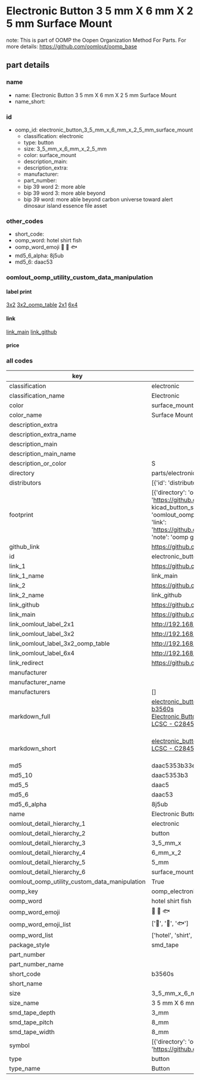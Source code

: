 # Electronic Button 3 5 mm X 6 mm X 2 5 mm Surface Mount  

note: This is part of OOMP the Oopen Organization Method For Parts. For more details: https://github.com/oomlout/oomp_base

##  part details
  







### name
* name: Electronic Button 3 5 mm X 6 mm X 2 5 mm Surface Mount
* name_short: 
### id
* oomp_id: electronic_button_3_5_mm_x_6_mm_x_2_5_mm_surface_mount
  * classification: electronic
  * type: button
  * size: 3_5_mm_x_6_mm_x_2_5_mm
  * color: surface_mount
  * description_main: 
  * description_extra: 
  * manufacturer: 
  * part_number: 
  * bip 39 word 2: more able
  * bip 39 word 3: more able beyond
  * bip 39 word: more able beyond carbon universe toward alert dinosaur island essence file asset

### other_codes
* short_code: 
* oomp_word: hotel shirt fish
* oomp_word_emoji :hotel: :shirt: :fish:
* md5_6_alpha: 8j5ub
* md5_6: daac53






### oomlout_oomp_utility_custom_data_manipulation
#### label print
[3x2](http://192.168.1.245:1112/?label=oomp%208j5ub)
[3x2_oomp_table](http://192.168.1.108:1112/?label=oomp%208j5ub)
[2x1](http://192.168.1.242:1112/?label=oomp%208j5ub)
[6x4](http://192.168.1.55:1112/?label=oomp%208j5ub)    

#### link

[link_main](https://github.com/oomlout/oomlout_oomp_version_1_messy/tree/main/parts/electronic_button_3_5_mm_x_6_mm_x_2_5_mm_surface_mount) [link_github](https://github.com/oomlout/oomlout_oomp_version_1_messy/tree/main/parts/electronic_button_3_5_mm_x_6_mm_x_2_5_mm_surface_mount)                             

#### price







### all codes 
| key | value |  
| --- | --- |  
| classification | electronic |  
| classification_name | Electronic |  
| color | surface_mount |  
| color_name | Surface Mount |  
| description_extra |  |  
| description_extra_name |  |  
| description_main |  |  
| description_main_name |  |  
| description_or_color | S  |  
| directory | parts/electronic_button_3_5_mm_x_6_mm_x_2_5_mm_surface_mount |  
| distributors | [{'id': 'distributor_lcsc', 'link': 'https://lcsc.com/product-detail/C2845294.html', 'name': 'LCSC', 'part_number': 'C2845294'}] |  
| footprint | [{'directory': 'oomlout_oomp_footprint_bot/footprints/kicad_button_switch_smd_sw_tactile_spst_no_straight_ck_pts636sx25smtrlfs//working/working.kicad_mod', 'index': 0, 'link': 'https://github.com/oomlout/oomlout_oomp_footprint_bot/tree/main/foootprntss/kicad_button_switch_smd_sw_tactile_spst_no_straight_ck_pts636sx25smtrlfs', 'note': 'source footprint kicad_button_switch_smd_sw_tactile_spst_no_straight_ck_pts636sx25smtrlfs', 'oomp_key': 'oomp_kicad_button_switch_smd_sw_tactile_spst_no_straight_ck_pts636sx25smtrlfs'}, {'directory': 'oomlout_oomp_footprint_bot/footprints/oomlout_oomlout_oomp_part_footprints_b3560s_electronic_button_3_5_mm_x_6_mm_x_2_5_mm_surface_mount//working/working.kicad_mod', 'index': 1, 'link': 'https://github.com/oomlout/oomlout_oomp_footprint_bot/tree/main/foootprntss/oomlout_oomlout_oomp_part_footprints_b3560s_electronic_button_3_5_mm_x_6_mm_x_2_5_mm_surface_mount', 'note': 'oomp generated footprint', 'oomp_key': 'oomp_oomlout_oomlout_oomp_part_footprints_b3560s_electronic_button_3_5_mm_x_6_mm_x_2_5_mm_surface_mount'}] |  
| github_link | https://github.com/oomlout/oomlout_oomp_part_src/tree/main/parts/electronic_button_3_5_mm_x_6_mm_x_2_5_mm_surface_mount |  
| id | electronic_button_3_5_mm_x_6_mm_x_2_5_mm_surface_mount |  
| link_1 | https://github.com/oomlout/oomlout_oomp_version_1_messy/tree/main/parts/electronic_button_3_5_mm_x_6_mm_x_2_5_mm_surface_mount |  
| link_1_name | link_main |  
| link_2 | https://github.com/oomlout/oomlout_oomp_version_1_messy/tree/main/parts/electronic_button_3_5_mm_x_6_mm_x_2_5_mm_surface_mount |  
| link_2_name | link_github |  
| link_github | https://github.com/oomlout/oomlout_oomp_version_1_messy/tree/main/parts/electronic_button_3_5_mm_x_6_mm_x_2_5_mm_surface_mount |  
| link_main | https://github.com/oomlout/oomlout_oomp_version_1_messy/tree/main/parts/electronic_button_3_5_mm_x_6_mm_x_2_5_mm_surface_mount |  
| link_oomlout_label_2x1 | http://192.168.1.242:1112/?label=oomp%208j5ub |  
| link_oomlout_label_3x2 | http://192.168.1.245:1112/?label=oomp%208j5ub |  
| link_oomlout_label_3x2_oomp_table | http://192.168.1.108:1112/?label=oomp%208j5ub |  
| link_oomlout_label_6x4 | http://192.168.1.55:1112/?label=oomp%208j5ub |  
| link_redirect | https://github.com/oomlout/oomlout_oomp_version_1_messy/tree/main/parts/electronic_button_3_5_mm_x_6_mm_x_2_5_mm_surface_mount |  
| manufacturer |  |  
| manufacturer_name |  |  
| manufacturers | [] |  
| markdown_full | [electronic_button_3_5_mm_x_6_mm_x_2_5_mm_surface_mount](none)<br>[b3560s](none)<br>[Electronic Button 3 5 Mm X 6 Mm X 2 5 Mm Surface Mount](none)<br>[LCSC - C2845294<br>](https://lcsc.com/product-detail/C2845294.html)<br> |  
| markdown_short | [electronic_button_3_5_mm_x_6_mm_x_2_5_mm_surface_mount](none)<br>[LCSC - C2845294<br>](https://lcsc.com/product-detail/C2845294.html)<br> |  
| md5 | daac5353b33e60c79876e2262b80147e |  
| md5_10 | daac5353b3 |  
| md5_5 | daac5 |  
| md5_6 | daac53 |  
| md5_6_alpha | 8j5ub |  
| name | Electronic Button 3 5 mm X 6 mm X 2 5 mm Surface Mount |  
| oomlout_detail_hierarchy_1 | electronic |  
| oomlout_detail_hierarchy_2 | button |  
| oomlout_detail_hierarchy_3 | 3_5_mm_x |  
| oomlout_detail_hierarchy_4 | 6_mm_x_2 |  
| oomlout_detail_hierarchy_5 | 5_mm |  
| oomlout_detail_hierarchy_6 | surface_mount |  
| oomlout_oomp_utility_custom_data_manipulation | True |  
| oomp_key | oomp_electronic_button_3_5_mm_x_6_mm_x_2_5_mm_surface_mount |  
| oomp_word | hotel shirt fish |  
| oomp_word_emoji | :hotel: :shirt: :fish: |  
| oomp_word_emoji_list | [':hotel:', ':shirt:', ':fish:'] |  
| oomp_word_list | ['hotel', 'shirt', 'fish'] |  
| package_style | smd_tape |  
| part_number |  |  
| part_number_name |  |  
| short_code | b3560s |  
| short_name |  |  
| size | 3_5_mm_x_6_mm_x_2_5_mm |  
| size_name | 3 5 mm X 6 mm X 2 5 mm |  
| smd_tape_depth | 3_mm |  
| smd_tape_pitch | 8_mm |  
| smd_tape_width | 8_mm |  
| symbol | [{'directory': 'oomlout_oomp_symbol_bot/symbols/kicad_switch_sw_push//working/working.kicad_sym', 'index': 0, 'link': 'https://github.com/oomlout/oomlout_oomp_symbol_bot/tree/main/symbols/kicad_switch_sw_push', 'oomp_key': 'oomp_kicad_switch_sw_push'}] |  
| type | button |  
| type_name | Button |  
